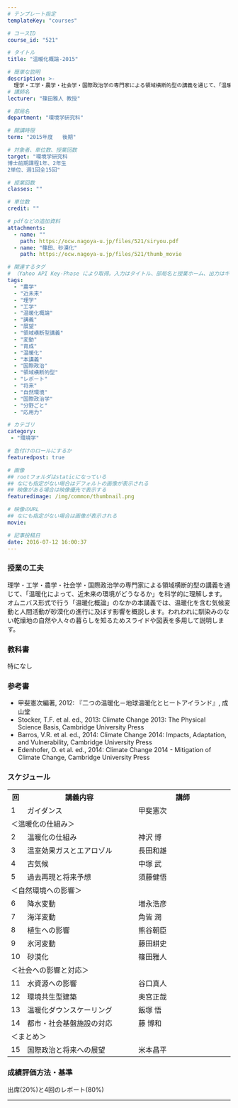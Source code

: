 ```yaml
---
# テンプレート指定
templateKey: "courses"

# コースID
course_id: "521"

# タイトル
title: "温暖化概論-2015"

# 簡単な説明
description: >-
  理学・工学・農学・社会学・国際政治学の専門家による領域横断的型の講義を通じて、「温暖化によって、近未来の環境がどうなるか」を科学的に理解します。具体的には   1. 温暖化の仕組み  2. 温暖化による自然環境の変動  3. 社会への影響と対応  4. 国際政治と将来への展望を学びます時間外学習としては、4つの分野ごとに環境問題を考察し、レポートを作成します。本講義は領域横断型講義と ....
# 講師名
lecturer: "篠田雅人 教授"

# 部局名
department: "環境学研究科"

# 開講時限
term: "2015年度	後期"

# 対象者、単位数、授業回数
target: "環境学研究科
博士前期課程1年、2年生
2単位、週1回全15回"

# 授業回数
classes: ""

# 単位数
credit: ""

# pdfなどの追加資料
attachments:
  - name: "" 
    path: https://ocw.nagoya-u.jp/files/521/siryou.pdf
  - name: "篠田、砂漠化" 
    path: https://ocw.nagoya-u.jp/files/521/thumb_movie

# 関連するタグ
# （Yahoo API Key-Phase により取得。入力はタイトル、部局名と授業ホーム、出力はキーフレーズ（tags））
tags:
  - "農学"
  - "近未来"
  - "理学"
  - "工学"
  - "温暖化概論"
  - "講義"
  - "展望"
  - "領域横断型講義"
  - "変動"
  - "育成"
  - "温暖化"
  - "本講義"
  - "国際政治"
  - "領域横断的型"
  - "レポート"
  - "将来"
  - "自然環境"
  - "国際政治学"
  - "分野ごと"
  - "応用力"

# カテゴリ
category:
 - "環境学"

# 色付けのロールにするか
featuredpost: true

# 画像
## rootフォルダはstaticになっている
## なにも指定がない場合はデフォルトの画像が表示される
## 映像がある場合は映像優先で表示する
featuredimage: /img/common/thumbnail.png

# 映像のURL
## なにも指定がない場合は画像が表示される
movie: 

# 記事投稿日
date: 2016-07-12 16:00:37
---
```


### 授業の工夫

理学・工学・農学・社会学・国際政治学の専門家による領域横断的型の講義を通じて、「温暖化によって、近未来の環境がどうなるか」を科学的に理解します。
オムニバス形式で行う「温暖化概論」のなかの本講義では、温暖化を含む気候変動と人間活動が砂漠化の進行に及ぼす影響を概説します。われわれに馴染みのない乾燥地の自然や人々の暮らしを知るためスライドや図表を多用して説明します。








### 教科書

特になし

### 参考書

* 甲斐憲次編著, 2012: 『二つの温暖化－地球温暖化とヒートアイランド』, 成山堂
* Stocker, T.F. et al. ed., 2013: Climate Change 2013: The Physical Science Basis, Cambridge University Press
* Barros, V.R. et al. ed., 2014: Climate Change 2014: Impacts, Adaptation, and Vulnerability, Cambridge University Press
* Edenhofer, O. et al. ed., 2014: Climate Change 2014 - Mitigation of Climate Change, Cambridge University Press


<h3>スケジュール</h3>

<table class="basic" width="455">

<tr>
<th width="20" class="center">回</th>
<th width="235" class="center">講義内容</th>
<th width="200" class="center">講師</th>
</tr>

<tr>
<td width="20" class="center">1</td>
<td width="235">ガイダンス</td>
<td width="200">甲斐憲次</td>
</tr>

<tr>
<td colspan=3>＜温暖化の仕組み＞</td>
</tr>

<tr>
<td width="20" class="center">2</td>
<td width="235">温暖化の仕組み</td>
<td width="200">神沢 博</td>
</tr>

<tr>
<td width="20" class="center">3</td>
<td width="235">温室効果ガスとエアロゾル</td>
<td width="200">長田和雄</td>
</tr>

<tr>
<td width="20" class="center">4</td>
<td width="235">古気候</td>
<td width="200">中塚 武</td>
</tr>

<tr>
<td width="20" class="center">5</td>
<td width="235">過去再現と将来予想</td>
<td width="200">須藤健悟</td>
</tr>

<tr>
<td colspan=3>＜自然環境への影響＞</td>
</tr>

<tr>
<td width="20" class="center">6</td>
<td width="235">降水変動</td>
<td width="200">増永浩彦</td>
</tr>

<tr>
<td width="20" class="center">7</td>
<td width="235">海洋変動</td>
<td width="200">角皆 潤</td>
</tr>

<tr>
<td width="20" class="center">8</td>
<td width="235">植生への影響</td>
<td width="200">熊谷朝臣</td>
</tr>

<tr>
<td width="20" class="center">9</td>
<td width="235">氷河変動</td>
<td width="200">藤田耕史 </td>
</tr>

<tr>
<td width="20" class="center">10</td>
<td width="235">砂漠化</td>
<td width="200">篠田雅人</td>
</tr>

<tr>
<td colspan=3>＜社会への影響と対応＞</td>
</tr>

<tr>
<td width="20" class="center">11</td>
<td width="235">水資源への影響</td>
<td width="200">谷口真人</td>
</tr>

<tr>
<td width="20" class="center">12</td>
<td width="235">環境共生型建築</td>
<td width="200">奥宮正哉</td>
</tr>

<tr>
<td width="20" class="center">13</td>
<td width="235">温暖化ダウンスケーリング</td>
<td width="200">飯塚 悟</td>
</tr>

<tr>
<td width="20" class="center">14</td>
<td width="235">都市・社会基盤施設の対応</td>
<td width="200">藤 博和</td>
</tr>


<tr>
<td colspan=3>＜まとめ＞</td>
</tr>

<tr>
<td width="20" class="center">15</td>
<td width="235">国際政治と将来への展望</td>
<td width="200">米本昌平</td>
</tr>

</table>








### 成績評価方法・基準

出席(20%)と4回のレポート(80%)



-----